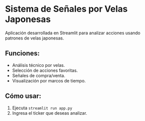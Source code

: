 
# Sistema de Señales por Velas Japonesas

Aplicación desarrollada en Streamlit para analizar acciones usando patrones de velas japonesas.

## Funciones:
- Análisis técnico por velas.
- Selección de acciones favoritas.
- Señales de compra/venta.
- Visualización por marcos de tiempo.

## Cómo usar:
1. Ejecuta `streamlit run app.py`
2. Ingresa el ticker que deseas analizar.
